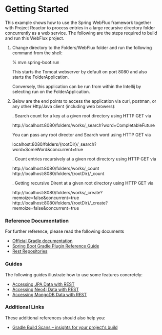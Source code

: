 # Getting Started

This example shows how to use the Spring WebFlux framework together
with Project Reactor to process entries in a large recursive directory
folder concurrently as a web service.  The following are the steps
required to build and run this WebFlux project.

1. Change directory to the Folders/WebFlux folder and run the
   following command from the shell:

   % mvn spring-boot:run

   This starts the Tomcat webserver by default on port 8080 and also
   starts the FolderApplication.

   Conversely, this application can be run from within the Intellij by
   selecting run on the FolderApplication.

2. Below are the end points to access the application via curl,
   postman, or any other Http/Java client (including web browers):

   . Search count for a key at a given root directory using HTTP GET via

     http://localhost:8080/folders/works/_search?word=CompletableFuture

     You can pass any root director and Search word using HTTP GET via

     localhost:8080/folders/{rootDir}/_search?word=SomeWord&concurrent=true

   . Count entries recursively at a given root directory using HTTP
     GET via

     http://localhost:8080/folders/works/_count
     http://localhost:8080/folders/{rootDir}/_count

   . Getting recursive Dirent at a given root directory using HTTP GET via

     http://localhost:8080/folders/works/_create?memoize=false&concurrent=true
     http://localhost:8080/folders/{rootDir}/_create?memoize=false&concurrent=true

### Reference Documentation
For further reference, please read the following documents

* [Official Gradle documentation](https://docs.gradle.org)
* [Spring Boot Gradle Plugin Reference Guide](https://docs.spring.io/spring-boot/docs/2.2.7.RELEASE/gradle-plugin/reference/html/)
* [Rest Repositories](https://docs.spring.io/spring-boot/docs/2.2.7.RELEASE/reference/htmlsingle/#howto-use-exposing-spring-data-repositories-rest-endpoint)

### Guides
The following guides illustrate how to use some features concretely:

* [Accessing JPA Data with REST](https://spring.io/guides/gs/accessing-data-rest/)
* [Accessing Neo4j Data with REST](https://spring.io/guides/gs/accessing-neo4j-data-rest/)
* [Accessing MongoDB Data with REST](https://spring.io/guides/gs/accessing-mongodb-data-rest/)

### Additional Links
These additional references should also help you:

* [Gradle Build Scans – insights for your project's build](https://scans.gradle.com#gradle)


